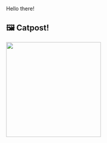 Hello there!



## 🖼️ Catpost!

<sub>
    <img src="https://cdn2.thecatapi.com/images/avh.jpg" height="256">
</sub>

